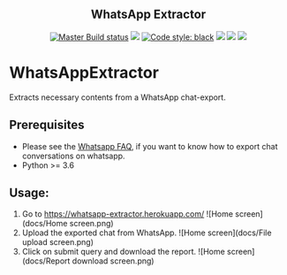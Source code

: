 <h2 align="center">WhatsApp Extractor</h2>
<p align="center">
<a href="https://travis-ci.com/MTEnglish2Odia/WhatsAppExtractor.svg"><img alt="Master Build status" src="https://travis-ci.com/MTEnglish2Odia/WhatsAppExtractor.svg?branch=master"></a>
<a href="https://codecov.io/gh/MTEnglish2Odia/WhatsAppExtractor">
  <img src="https://codecov.io/gh/MTEnglish2Odia/WhatsAppExtractor/branch/master/graph/badge.svg" /></a>
<a href="https://github.com/psf/black"><img alt="Code style: black" src="https://img.shields.io/badge/code%20style-black-000000.svg"></a>
<a href="Code smells"><img src="https://sonarcloud.io/api/project_badges/measure?project=MTEnglish2Odia_WhatsAppExtractor&metric=code_smells"></a>
<a href="Quality gate"><img src="https://sonarcloud.io/api/project_badges/measure?project=MTEnglish2Odia_WhatsAppExtractor&metric=alert_status"></a>
<a href="tech debt"><img src="https://sonarcloud.io/api/project_badges/measure?project=MTEnglish2Odia_WhatsAppExtractor&metric=sqale_index"></a>
</p>

# WhatsAppExtractor
Extracts necessary contents from a WhatsApp chat-export.  
## Prerequisites
- Please see the [Whatsapp FAQ](https://faq.whatsapp.com/en/android/23756533), if you want to know how to export chat conversations on whatsapp.
- Python >= 3.6 


## Usage:
1. Go to https://whatsapp-extractor.herokuapp.com/
![Home screen](docs/Home screen.png)
2. Upload the exported chat from WhatsApp.
![Home screen](docs/File upload screen.png)
3. Click on submit query and download the report.
![Home screen](docs/Report download screen.png)

